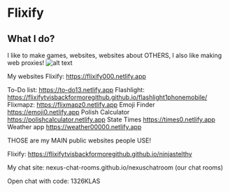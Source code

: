# Flixify
## What I do?
I like to make games, websites, websites about OTHERS, I also like making web proxies!
![alt text](https://nexus-chat-rooms.github.io/nexuschatroom/nexus.png)


My websites
Flixify: https://flixify000.netlify.app

To-Do list: https://to-do13.netlify.app Flashlight: https://flixifytvisbackformoregithub.github.io/flashlight1phonemobile/ Flixmapz: https://flixmapz0.netlify.app Emoji Finder https://emoji0.netlify.app Polish Calculator https://polishcalculator.netlify.app State Times https://times0.netlify.app Weather app https://weather00000.netlify.app

THOSE are my MAIN public websites people USE!

Flixify: https://flixifytvisbackformoregithub.github.io/ninjastelthy

My chat site:
nexus-chat-rooms.github.io/nexuschatroom (our chat rooms)

Open chat with code:
1326KLAS


